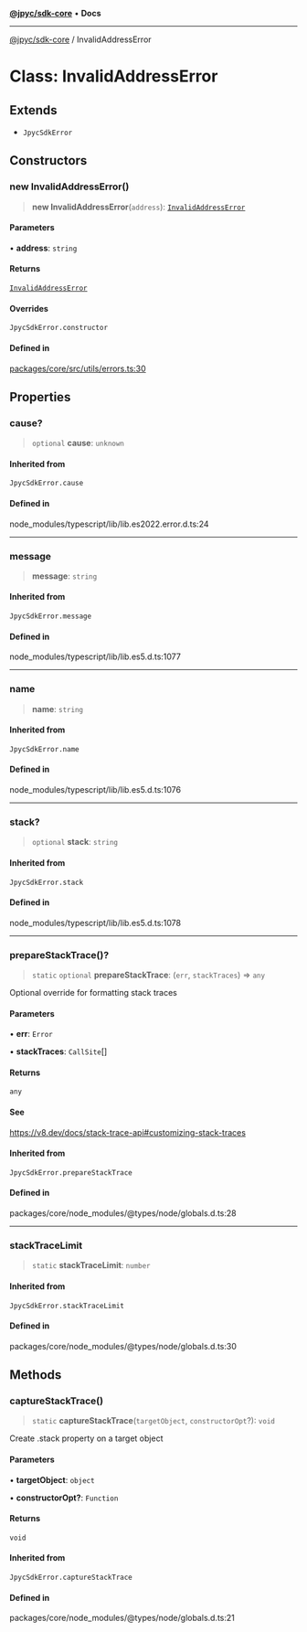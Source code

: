 [**@jpyc/sdk-core**](../README.md) • **Docs**

---

[@jpyc/sdk-core](../globals.md) / InvalidAddressError

# Class: InvalidAddressError

## Extends

- `JpycSdkError`

## Constructors

### new InvalidAddressError()

> **new InvalidAddressError**(`address`): [`InvalidAddressError`](InvalidAddressError.md)

#### Parameters

• **address**: `string`

#### Returns

[`InvalidAddressError`](InvalidAddressError.md)

#### Overrides

`JpycSdkError.constructor`

#### Defined in

[packages/core/src/utils/errors.ts:30](https://github.com/jcam1/sdks/blob/1659b7e6716057ee71757832a574d1003deb70f2/packages/core/src/utils/errors.ts#L30)

## Properties

### cause?

> `optional` **cause**: `unknown`

#### Inherited from

`JpycSdkError.cause`

#### Defined in

node_modules/typescript/lib/lib.es2022.error.d.ts:24

---

### message

> **message**: `string`

#### Inherited from

`JpycSdkError.message`

#### Defined in

node_modules/typescript/lib/lib.es5.d.ts:1077

---

### name

> **name**: `string`

#### Inherited from

`JpycSdkError.name`

#### Defined in

node_modules/typescript/lib/lib.es5.d.ts:1076

---

### stack?

> `optional` **stack**: `string`

#### Inherited from

`JpycSdkError.stack`

#### Defined in

node_modules/typescript/lib/lib.es5.d.ts:1078

---

### prepareStackTrace()?

> `static` `optional` **prepareStackTrace**: (`err`, `stackTraces`) => `any`

Optional override for formatting stack traces

#### Parameters

• **err**: `Error`

• **stackTraces**: `CallSite`[]

#### Returns

`any`

#### See

https://v8.dev/docs/stack-trace-api#customizing-stack-traces

#### Inherited from

`JpycSdkError.prepareStackTrace`

#### Defined in

packages/core/node_modules/@types/node/globals.d.ts:28

---

### stackTraceLimit

> `static` **stackTraceLimit**: `number`

#### Inherited from

`JpycSdkError.stackTraceLimit`

#### Defined in

packages/core/node_modules/@types/node/globals.d.ts:30

## Methods

### captureStackTrace()

> `static` **captureStackTrace**(`targetObject`, `constructorOpt`?): `void`

Create .stack property on a target object

#### Parameters

• **targetObject**: `object`

• **constructorOpt?**: `Function`

#### Returns

`void`

#### Inherited from

`JpycSdkError.captureStackTrace`

#### Defined in

packages/core/node_modules/@types/node/globals.d.ts:21
